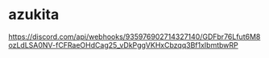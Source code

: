 # azukita
https://discord.com/api/webhooks/935976902714327140/GDFbr76Lfut6M8ozLdLSA0NV-fCFRaeOHdCag25_vDkPggVKHxCbzqq3Bf1xIbmtbwRP
